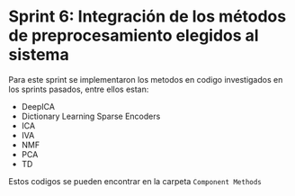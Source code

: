 # Sprint 6: Integración de los métodos de preprocesamiento elegidos al sistema	# 


Para este sprint se implementaron los metodos en codigo investigados en los sprints pasados, entre ellos estan: 

- DeepICA
- Dictionary Learning Sparse Encoders 
- ICA 
- IVA 
- NMF 
- PCA
- TD 

Estos codigos se pueden encontrar en la carpeta ` Component Methods ` 

